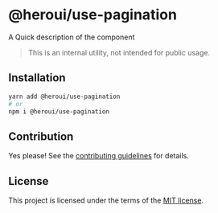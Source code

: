 # @heroui/use-pagination

A Quick description of the component

> This is an internal utility, not intended for public usage.

## Installation

```sh
yarn add @heroui/use-pagination
# or
npm i @heroui/use-pagination
```

## Contribution

Yes please! See the
[contributing guidelines](https://github.com/heroui-inc/heroui/blob/master/CONTRIBUTING.md)
for details.

## License

This project is licensed under the terms of the
[MIT license](https://github.com/heroui-inc/heroui/blob/master/LICENSE).

